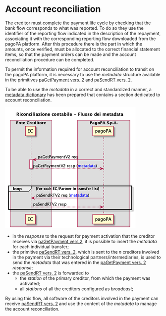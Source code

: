 # Account reconciliation

The creditor must complete the payment life cycle by checking that the bank flow corresponds to what was reported. To do so they use the identifier of the reporting flow indicated in the description of the repayment, associating it with the corresponding reporting flow downloaded from the pagoPA platform. After this procedure there is the part in which the amounts, once verified, must be allocated to the correct financial statement items, so that the payment orders can be made and the account reconciliation procedure can be completed.

To permit the information required for account reconciliation to transit on the pagoPA platform, it is necessary to use the _metadata_ structure available in the primitives [paGetPayment vers. 2](../appendices/primitive.md#pagetpayment) and [paSendRT vers. 2](../appendices/primitive.md#pasendrt).

To be able to use the _metadata_ in a correct and standardized manner, a [metadata dictionary](https://app.gitbook.com/o/KXYtsf32WSKm6ga638R3/s/u6YdY319vyFX9MIvnKBa/ "mention") has been prepared that contains a section dedicated to account reconciliation.

![](../.gitbook/assets/flussoMetadataEC.png)

* in the _response_ to the request for payment activation that the creditor receives via [paGetPayment vers.2](../appendices/primitive.md#pagetpayment), it is possible to insert the _metadata_ for each individual transfer;
* the primitive [paSendRT vers. 2](../appendices/primitive.md#pasendrt), which is sent to the _n_ creditors involved in the payment via their technological partners/intermediaries, is used to send the _metadata_ that was entered in the [paGetPayment vers. 2](../appendices/primitive.md#pagetpayment) _response_;
* the [paSendRT vers. 2](../appendices/primitive.md#pasendrt) is forwarded to  
  * the _station_ of the primary creditor, from which the payment was activated;
  * all _stations_ of all the creditors configured as _broadcast_;

By using this flow, all software of the creditors involved in the payment can receive [paSendRT vers. 2](../appendices/primitive.md#pasendrt) and use the content of the _metadata_ to manage the account reconciliation.